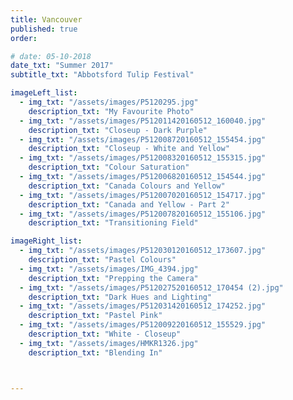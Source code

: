 ```yaml
---
title: Vancouver  
published: true
order: 

# date: 05-10-2018
date_txt: "Summer 2017"
subtitle_txt: "Abbotsford Tulip Festival"

imageLeft_list:
  - img_txt: "/assets/images/P5120295.jpg"
    description_txt: "My Favourite Photo"
  - img_txt: "/assets/images/P512011420160512_160040.jpg"
    description_txt: "Closeup - Dark Purple"
  - img_txt: "/assets/images/P512008720160512_155454.jpg"
    description_txt: "Closeup - White and Yellow"
  - img_txt: "/assets/images/P512008320160512_155315.jpg"
    description_txt: "Colour Saturation"
  - img_txt: "/assets/images/P512006820160512_154544.jpg"
    description_txt: "Canada Colours and Yellow"
  - img_txt: "/assets/images/P512007020160512_154717.jpg"
    description_txt: "Canada and Yellow - Part 2"
  - img_txt: "/assets/images/P512007820160512_155106.jpg"
    description_txt: "Transitioning Field"

imageRight_list:
  - img_txt: "/assets/images/P512030120160512_173607.jpg"
    description_txt: "Pastel Colours"
  - img_txt: "/assets/images/IMG_4394.jpg"
    description_txt: "Prepping the Camera"
  - img_txt: "/assets/images/P512027520160512_170454 (2).jpg"
    description_txt: "Dark Hues and Lighting"
  - img_txt: "/assets/images/P512031420160512_174252.jpg"
    description_txt: "Pastel Pink"
  - img_txt: "/assets/images/P512009220160512_155529.jpg"
    description_txt: "White - Closeup"
  - img_txt: "/assets/images/HMKR1326.jpg"
    description_txt: "Blending In"



---
```

